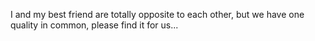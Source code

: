 I and my best friend are totally opposite to each other, but we have one quality in common, please find it for us...